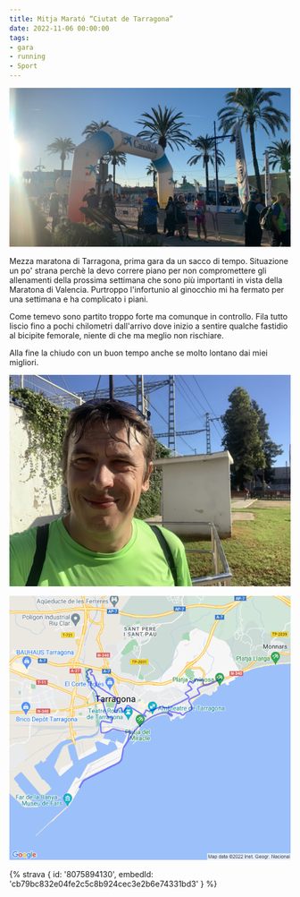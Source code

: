 ```yaml
---
title: Mitja Marató “Ciutat de Tarragona”
date: 2022-11-06 00:00:00
tags:
- gara
- running
- Sport
---
```


![](images/6D1E3CB7-7C2E-4F6D-B8BF-3C7BF34DA785.jpg)

Mezza maratona di Tarragona, prima gara da un sacco di tempo. Situazione un po' strana perchè la devo correre piano per non compromettere gli allenamenti della prossima settimana che sono più importanti in vista della Maratona di Valencia. Purtroppo l'infortunio al ginocchio mi ha fermato per una settimana e ha complicato i piani.

Come temevo sono partito troppo forte ma comunque in controllo. Fila tutto liscio fino a pochi chilometri dall'arrivo dove inizio a sentire qualche fastidio al bicipite femorale, niente di che ma meglio non rischiare.

Alla fine la chiudo con un buon tempo anche se molto lontano dai miei migliori.

![](images/IMG_0609-rotated.jpg)

![](images/20221106-activity-map.png)

{% strava { id: '8075894130', embedId: 'cb79bc832e04fe2c5c8b924cec3e2b6e74331bd3' } %}
